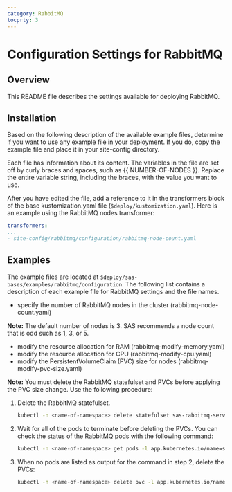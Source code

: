 ```yaml
---
category: RabbitMQ
tocprty: 3
---
```


# Configuration Settings for RabbitMQ

## Overview

This README file describes the settings available for deploying RabbitMQ.

## Installation

Based on the following description of the available example files, determine if you
want to use any example file in your deployment. If you do, copy the example
file and place it in your site-config directory.

Each file has information about its content. The variables in the file are set
off by curly braces and spaces, such as {{ NUMBER-OF-NODES }}. Replace the
entire variable string, including the braces, with the value you want to use.

After you have edited the file, add a reference to it in the transformers block
of the base kustomization.yaml file (`$deploy/kustomization.yaml`). Here is an
example using the RabbitMQ nodes transformer:

```yaml
transformers:
...
- site-config/rabbitmq/configuration/rabbitmq-node-count.yaml
```

## Examples

The example files are located at `$deploy/sas-bases/examples/rabbitmq/configuration`.
The following list contains a description of each example file for RabbitMQ settings 
and the file names.

- specify the number of RabbitMQ nodes in the cluster (rabbitmq-node-count.yaml)

**Note:** The default number of nodes is 3. SAS recommends a node count that
is odd such as 1, 3, or 5.

- modify the resource allocation for RAM (rabbitmq-modify-memory.yaml)
- modify the resource allocation for CPU (rabbitmq-modify-cpu.yaml)
- modify the PersistentVolumeClaim (PVC) size for nodes (rabbitmq-modify-pvc-size.yaml)

**Note:** You must delete the RabbitMQ statefulset and PVCs before applying the PVC
size change. Use the following procedure:

1. Delete the RabbitMQ statefulset.

   ```bash
   kubectl -n <name-of-namespace> delete statefulset sas-rabbitmq-server
   ```

2. Wait for all of the pods to terminate before deleting the PVCs. You can check the
status of the RabbitMQ pods with the following command:

   ```bash
   kubectl -n <name-of-namespace> get pods -l app.kubernetes.io/name=sas-rabbitmq-server
   ```

3. When no pods are listed as output for the command in step 2, delete the PVCs:

   ```bash
   kubectl -n <name-of-namespace> delete pvc -l app.kubernetes.io/name=sas-rabbitmq-server
   ```